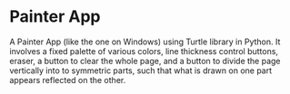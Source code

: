 # Painter App
A Painter App (like the one on Windows) using Turtle library in Python. It involves a fixed palette of various colors, line thickness control buttons, eraser, a button to clear the whole page, and a button to divide the page vertically into to symmetric parts, such that what is drawn on one part appears reflected on the other.
